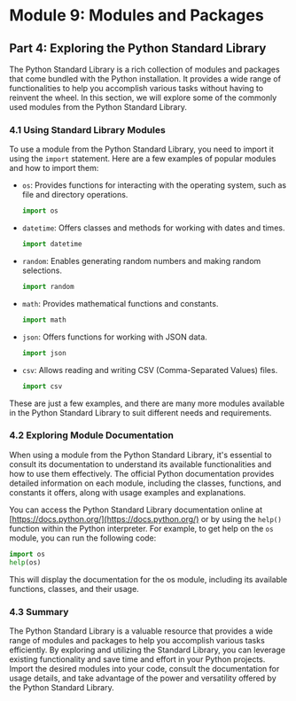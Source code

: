 # Module 9: Modules and Packages

## Part 4: Exploring the Python Standard Library

The Python Standard Library is a rich collection of modules and packages that come bundled with the Python installation. 
It provides a wide range of functionalities to help you accomplish various tasks without having to reinvent the wheel. 
In this section, we will explore some of the commonly used modules from the Python Standard Library.

### 4.1 Using Standard Library Modules

To use a module from the Python Standard Library, you need to import it using the `import` statement. Here are a few examples
of popular modules and how to import them:

- `os`: Provides functions for interacting with the operating system, such as file and directory operations.
    ```python
    import os
    ```

- `datetime`: Offers classes and methods for working with dates and times.
    ```python
    import datetime
    ```

- `random`: Enables generating random numbers and making random selections.
    ```python
    import random
    ```

- `math`: Provides mathematical functions and constants.
    ```python
    import math
    ```

- `json`: Offers functions for working with JSON data.
    ```python
    import json
    ```

- `csv`: Allows reading and writing CSV (Comma-Separated Values) files.
    ```python
    import csv
    ```

These are just a few examples, and there are many more modules available in the Python Standard Library to suit different 
needs and requirements.

### 4.2 Exploring Module Documentation

When using a module from the Python Standard Library, it's essential to consult its documentation to understand its available 
functionalities and how to use them effectively. The official Python documentation provides detailed information on each module,
including the classes, functions, and constants it offers, along with usage examples and explanations.

You can access the Python Standard Library documentation online at [https://docs.python.org/](https://docs.python.org/) or by using 
the `help()` function within the Python interpreter. For example, to get help on the `os` module, you can run the following code:

```python
import os
help(os)
```

This will display the documentation for the os module, including its available functions, classes, and their usage.

### 4.3 Summary

The Python Standard Library is a valuable resource that provides a wide range of modules and packages to help you accomplish various 
tasks efficiently. By exploring and utilizing the Standard Library, you can leverage existing functionality and save time and effort
in your Python projects. Import the desired modules into your code, consult the documentation for usage details, and take advantage 
of the power and versatility offered by the Python Standard Library.